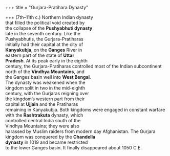 +++
title = "Gurjara-Pratihara Dynasty"

+++
(7th–11th c.) Northern Indian dynasty  
that filled the political void created by  
the collapse of the **Pushyabhuti dynasty**  
late in the seventh century. Like the  
Pushyabhutis, the Gurjara-Pratiharas  
initially had their capital at the city of  
**Kanyakubja**, on the **Ganges** River in  
eastern part of the state of **Uttar**  
**Pradesh**. At its peak early in the eighth  
century, the Gurjara-Pratiharas controlled most of the Indian subcontinent  
north of the **Vindhya Mountains**, and  
the Ganges basin well into **West Bengal**.  
The dynasty was weakened when the  
kingdom split in two in the mid-eighth  
century, with the Gurjaras reigning over  
the kingdom’s western part from their  
capital at **Ujjain** and the Pratiharas  
remaining in Kanyakubja. Both kingdoms were engaged in constant warfare  
with the **Rashtrakuta** dynasty, which  
controlled central India south of the  
Vindhya Mountains; they were also  
harassed by Muslim raiders from modern day Afghanistan. The Gurjara kingdom was conquered by the **Chandella**  
**dynasty** in 1019 and became restricted  
to the lower Ganges basin. It finally disappeared about 1050 C.E.